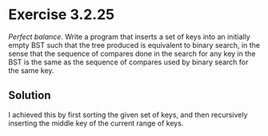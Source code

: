 # Exercise 3.2.25

*Perfect balance*. Write a program that inserts a set of keys into an initially
empty BST such that the tree produced is equivalent to binary search, in the
sense that the sequence of compares done in the search for any key in the BST
is the same as the sequence of compares used by binary search for the same key.

## Solution

I achieved this by first sorting the given set of keys, and then recursively inserting the
middle key of the current range of keys.